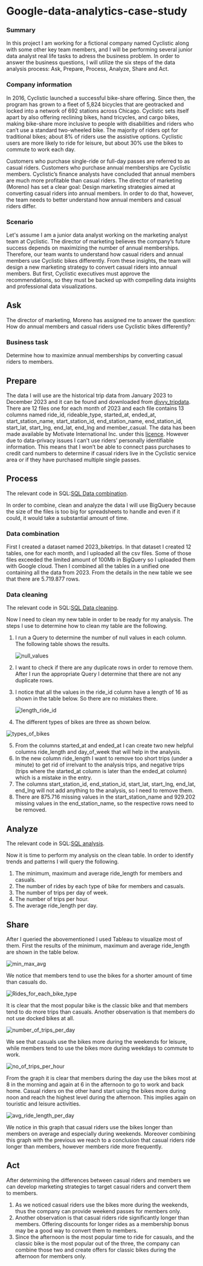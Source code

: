 # Google-data-analytics-case-study
### Summary
In this project I am working for a fictional company named Cyclistic along with some other key team members, and I will be performing several junior data analyst real life tasks to adress the business problem.
In order to answer the business questions, I will utilize the six steps of the data analysis process: Ask, Prepare, Process, Analyze, Share and Act.
### Company information
In 2016, Cyclistic launched a successful bike-share offering. Since then, the program has grown to a fleet of 5,824 bicycles that are geotracked and locked into a network of 692 stations across Chicago. 
Cyclistic sets itself apart by also offering reclining bikes, hand tricycles, and cargo bikes, making bike-share more inclusive to people with disabilities and riders who can’t use a standard two-wheeled bike. The majority of riders opt for traditional bikes; about 8% of riders use the assistive options. Cyclistic users are more likely to ride for leisure, but about 30% use the bikes to commute to work each day.

Customers who purchase single-ride or full-day passes are referred to as casual riders. Customers who purchase annual memberships are Cyclistic members. Cyclistic’s finance analysts have concluded that annual members are much more profitable than casual riders. The director of marketing (Moreno) has set a clear goal: Design marketing strategies aimed at converting casual riders into annual members. In order to do that, however, the team needs to better understand how annual members and casual riders differ.

### Scenario
Let's assume I am a junior data analyst working on the marketing analyst team at Cyclistic. The director of marketing believes the company’s future success depends on maximizing the number of annual memberships. Therefore, our team wants to understand how casual riders and annual members use Cyclistic bikes differently. From these insights, the team will design a new marketing strategy to convert casual riders into annual members. But first, Cyclistic executives must approve the recommendations, so they must be backed up with compelling data insights and professional data visualizations.

## Ask
The director of marketing, Moreno has assigned me to answer the question: How do annual members and casual riders use Cyclistic bikes differently?
### Business task
Determine how to maximize annual memberships by converting casual riders to members. 

## Prepare
The data I will use are the historical trip data from January 2023 to December 2023 and it can be found and downloaded from [divvy_tripdata](https://divvy-tripdata.s3.amazonaws.com/index.html).
There are 12 files one for each month of 2023 and each file contains 13 columns named ride_id, rideable_type, started_at, ended_at, start_station_name, start_station_id, end_station_name, end_station_id, start_lat, start_lng, end_lat, end_lng and member_casual.
The data has been made available by Motivate International Inc. under this [licence](https://divvybikes.com/data-license-agreement). However due to data-privacy issues I can't use riders’ personally identifiable information. This means that I won’t be able to connect pass purchases to credit card numbers to determine if casual riders live in the Cyclistic service area or if they have purchased multiple single passes.

## Process
The relevant code in SQL:[SQL Data combination](https://github.com/PanagiotisChaviaropoulos/Google-data-analytics-case-study/blob/main/SQL%20Data%20combination).

In order to combine, clean and analyze the data I will use BigQuery because the size of the files is too big for spreadsheets to handle and even if it could, it would take a substantial amount of time.
### Data combination
First I created a dataset named 2023_biketrips. In that dataset I created 12 tables, one for each month, and I uploaded all the csv files. Some of those files exceeded the limited amount of 100Mb in BigQuery so I uploaded them with Google cloud. Then I combined all the tables in a unified one containing all the data from 2023. From the details in the new table we see that there are 5.719.877 rows.
### Data cleaning
The relevant code in SQL:[SQL Data cleaning](https://github.com/PanagiotisChaviaropoulos/Google-data-analytics-case-study/blob/main/SQL%20Data%20cleaning).

Now I need to clean my new table in order to be ready for my analysis. The steps I use to determine how to clean my table are the following.
1. I run a Query to determine the number of null values in each column. The following table shows the results.
   
   ![null_values](https://github.com/user-attachments/assets/180c8d26-750c-4cd9-8f19-14fd5b8f2656)
2. I want to check if there are any duplicate rows in order to remove them. After I run the appropriate Query I determine that there are not any duplicate rows.
3. I notice that all the values in the ride_id column have a length of 16 as shown in the table below. So there are no mistakes there.

   ![length_ride_id](https://github.com/user-attachments/assets/92b28384-f90b-40de-adfd-5633edb4d4c1)
4. The different types of bikes are three as shown below.

  ![types_of_bikes](https://github.com/user-attachments/assets/38e77784-7d0b-4832-8163-c8ea90759cc0)
  
5. From the columns started_at and ended_at I can create two new helpful columns ride_length and day_of_week that will help in the analysis.
6. In the new column ride_length I want to remove too short trips (under a minute) to get rid of irrelvant to the analysis trips, and negative trips (trips where the started_at column is later than the ended_at column) which is a mistake in the entry.
7. The columns start_station_id, end_station_id, start_lat, start_lng, end_lat, end_lng will not add anything to the analysis, so I need to remove them.
8. There are 875.716 missing values in the start_station_name and 929.202 missing values in the end_station_name, so the respective rows need to be removed.

## Analyze
The relevant code in SQL:[SQL analysis](https://github.com/PanagiotisChaviaropoulos/Google-data-analytics-case-study/blob/main/SQL%20analysis).

Now it is time to perform my analysis on the clean table. In order to identify trends and patterns I will query the following.
1. The minimum, maximum and average ride_length for members and casuals.
2. The number of rides by each type of bike for members and casuals.
3. The number of trips per day of week.
4. The number of trips per hour.
5. The average ride_length per day.

## Share
After I queried the abovementioned I used Tableau to visualize most of them.
First the results of the minimum, maximum and average ride_length are shown in the table below.

 ![min_max_avg](https://github.com/user-attachments/assets/fa57c5d8-6dd2-4a25-a8a4-0e89f30a7379)

We notice that members tend to use the bikes for a shorter amount of time than casuals do.

 ![Rides_for_each_bike_type](https://github.com/user-attachments/assets/bd4f203f-eac8-4609-810d-7645c5a5d40c)

It is clear that the most popular bike is the classic bike and that members tend to do more trips than casuals. Another observation is that members do not use docked bikes at all.

![number_of_trips_per_day](https://github.com/user-attachments/assets/5b31e983-b6a6-4968-96ab-e763daad42db)

We see that casuals use the bikes more during the weekends for leisure, while members tend to use the bikes more during weekdays to commute to work.

![no_of_trips_per_hour](https://github.com/user-attachments/assets/62710fe7-8a41-4365-ba84-403f734371b9)

From the graph it is clear that members during the day use the bikes most at 8 in the morning and again at 6 in the afternoon to go to work and back home. Casual riders on the other hand start using the bikes more during noon and reach the highest level during the afternoon. This implies again on touristic and leisure activities.

![avg_ride_length_per_day](https://github.com/user-attachments/assets/1a6f5a05-edfc-40ed-95ce-6eafeb6f532f)

We notice in this graph that casual riders use the bikes longer than members on average and especially during weekends. Moreover combining this graph with the previous we reach to a conclusion that casual riders ride longer than members, however members ride more frequently.

## Act
After determining the differences between casual riders and members we can develop marketing strategies to target casual riders and convert them to members.
1. As we noticed casual riders use the bikes more during the weekends, thus the company can provide weekend passes for members only.
2. Another observation is that casual riders ride significantly longer than members. Offering discounts for longer rides as a membership bonus may be a good way to convert them to members.
3. Since the afternoon is the most popular time to ride for casuals, and the classic bike is the most popular out of the three, the company can combine those two and create offers for classic bikes during the afternoon for members only.


